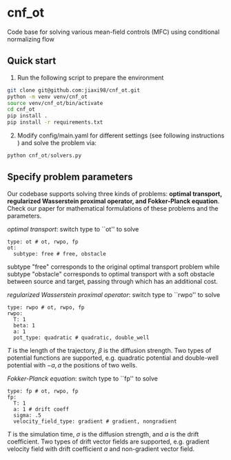 # cnf_ot
<!-- TODO: change the repo name, maybe cnf_mfc? -->
Code base for solving various mean-field controls (MFC) using conditional normalizing flow

## Quick start
1. Run the following script to prepare the environment
```bash
git clone git@github.com:jiaxi98/cnf_ot.git
python -m venv venv/cnf_ot
source venv/cnf_ot/bin/activate
cd cnf_ot
pip install .
pip install -r requirements.txt
```
2. Modify config/main.yaml for different settings (see following instructions
) and solve the problem via:
```python
python cnf_ot/solvers.py
```

## Specify problem parameters
Our codebase supports solving three kinds of problems: **optimal transport,
regularized Wasserstein proximal operator, and Fokker-Planck equation**. Check
our paper for mathematical formulations of these problems and the parameters.

*optimal transport*: switch type to ``ot'' to solve
```ymal
type: ot # ot, rwpo, fp
ot:
  subtype: free # free, obstacle
```
subtype "free" corresponds to the original optimal transport problem while subtype
"obstacle" corresponds to optimal transport with a soft obstacle between
source and target, passing through which has an additional cost.

*regularized Wasserstein proximal operator*: switch type to ``rwpo'' to solve
```ymal
type: rwpo # ot, rwpo, fp
rwpo:
  T: 1
  beta: 1
  a: 1
  pot_type: quadratic # quadratic, double_well
```
$T$ is the length of the trajectory, $\beta$ is the diffusion strength. Two
types of potential functions are supported, e.g. quadratic potential and
double-well potential with $-a, a$ the positions of two wells.

*Fokker-Planck equation*: switch type to ``fp'' to solve
```ymal
type: fp # ot, rwpo, fp
fp:
  T: 1
  a: 1 # drift coeff
  sigma: .5
  velocity_field_type: gradient # gradient, nongradient
```
$T$ is the simulation time, $\sigma$ is the diffusion strength, and $a$ is
the drift coefficient. Two types of drift vector fields are supported, e.g.
gradient velocity field with drift coefficient $a$ and non-gradient vector
field.